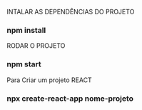 INTALAR AS DEPENDÊNCIAS DO PROJETO
### npm install

RODAR O PROJETO 
### npm start

Para Criar um projeto REACT
### npx create-react-app nome-projeto

